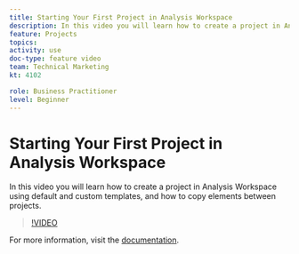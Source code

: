 ```yaml
---
title: Starting Your First Project in Analysis Workspace
description: In this video you will learn how to create a project in Analysis Workspace using default and custom templates, and how to copy elements between projects.
feature: Projects
topics: 
activity: use
doc-type: feature video
team: Technical Marketing
kt: 4102

role: Business Practitioner
level: Beginner
---
```


# Starting Your First Project in Analysis Workspace

In this video you will learn how to create a project in Analysis Workspace using default and custom templates, and how to copy elements between projects.

>[!VIDEO](https://video.tv.adobe.com/v/30368/?quality=12)

For more information, visit the [documentation](https://docs.adobe.com/content/help/en/analytics/analyze/analysis-workspace/build-workspace-project/freeform-overview.html).
